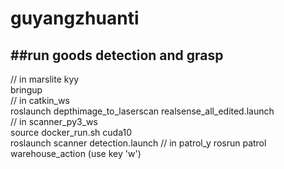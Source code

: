 # guyangzhuanti

##run goods detection and grasp
---

// in marslite kyy  
bringup  
// in catkin_ws  
roslaunch depthimage_to_laserscan realsense_all_edited.launch   
// in scanner_py3_ws  
source docker_run.sh cuda10  
roslaunch scanner detection.launch
// in patrol_y
rosrun patrol warehouse_action (use key 'w')
